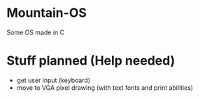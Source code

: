 # Mountain-OS
Some OS made in C

# Stuff planned (Help needed)
- get user input (keyboard)
- move to VGA pixel drawing (with text fonts and print abilities)
